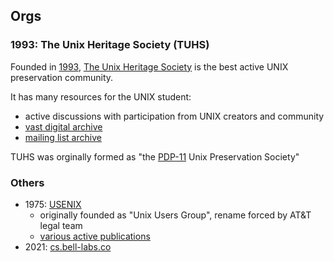 ## Orgs

### 1993: The Unix Heritage Society (TUHS)

Founded in [1993](https://lwn.net/Articles/725297/), [The Unix Heritage Society](https://www.tuhs.org/) is the best active UNIX preservation community.

It has many resources for the UNIX student:

   - active discussions with participation from UNIX creators and community
   - [vast digital archive](https://wiki.tuhs.org/doku.php?id=source:unix_archive)
   - [mailing list archive](https://minnie.tuhs.org/pipermail/tuhs/)

TUHS was orginally formed as "the [PDP-11](./hardware.md) Unix Preservation Society"
### Others

 * 1975: [USENIX](https://en.wikipedia.org/wiki/USENIX)
   - originally founded as "Unix Users Group", rename forced by AT&T legal team
   - [various active publications](https://www.usenix.org/publications)
 * 2021: [cs.bell-labs.co](http://cs.bell-labs.co/)
